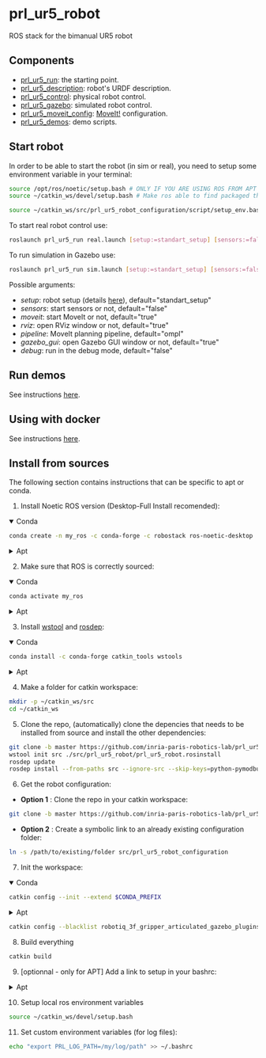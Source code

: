 # prl_ur5_robot
ROS stack for the bimanual UR5 robot

## Components

- [prl_ur5_run](prl_ur5_run/README.md): the starting point.
- [prl_ur5_description](prl_ur5_description/README.md): robot's URDF description.
- [prl_ur5_control](prl_ur5_control/README.md): physical robot control.
- [prl_ur5_gazebo](prl_ur5_gazebo/README.md): simulated robot control.
- [prl_ur5_moveit_config](prl_ur5_moveit_config/README.md): [MoveIt!](https://ros-planning.github.io/moveit_tutorials/) configuration.
- [prl_ur5_demos](prl_ur5_demos/README.md): demo scripts.

## Start robot

In order to be able to start the robot (in sim or real), you need to setup some environment variable in your terminal:
```bash
source /opt/ros/noetic/setup.bash # ONLY IF YOU ARE USING ROS FROM APT
source ~/catkin_ws/devel/setup.bash # Make ros able to find packaged that you build manually (using catkin)

source ~/catkin_ws/src/prl_ur5_robot_configuration/script/setup_env.bash # To have the robot specific configurations
```

To start real robot control use:

```bash
roslaunch prl_ur5_run real.launch [setup:=standart_setup] [sensors:=false] [moveit:=true] [rviz:=true] [pipeline:=ompl] [debug:=false]
```

To run simulation in Gazebo use:

```bash
roslaunch prl_ur5_run sim.launch [setup:=standart_setup] [sensors:=false] [gazebo_gui:=true] [moveit:=true] [rviz:=true] [pipeline:=ompl] [debug:=false]
```

Possible arguments:

- _setup_: robot setup (details [here](prl_ur5_description/README.md)), default="standart_setup"
- _sensors_: start sensors or not, default="false"
- _moveit_: start MoveIt or not, default="true"
- _rviz_: open RViz window or not, default="true"
- _pipeline_: MoveIt planning pipeline, default="ompl"
- _gazebo_gui_: open Gazebo GUI window or not, default="true"
- _debug_: run in the debug mode, default="false"

## Run demos

See instructions [here](prl_ur5_demos/README.md).

## Using with docker

See instructions [here](https://github.com/inria-paris-robotics-lab/prl_containers).

## Install from sources
The following section contains instructions that can be specific to apt or conda.

1. Install Noetic ROS version (Desktop-Full Install recomended):
<details open><summary>Conda</summary>

```bash
conda create -n my_ros -c conda-forge -c robostack ros-noetic-desktop
```

</details>
<details><summary>Apt</summary>

[instructions here](http://wiki.ros.org/noetic/Installation/Ubuntu).

</details>

2. Make sure that ROS is correctly sourced:
<details open><summary>Conda</summary>

```bash
conda activate my_ros
```

</details>
<details><summary>Apt</summary>

```bash
source /opt/ros/noetic/setup.bash
```

</details>

3. Install [wstool](http://wiki.ros.org/wstool) and [rosdep](http://wiki.ros.org/rosdep):

<details open><summary>Conda</summary>

```bash
conda install -c conda-forge catkin_tools wstools
```

</details>
<details><summary>Apt</summary>

```bash
sudo apt-get install python3-catkin-tools python3-wstool python3-rosdep
```

</details>


4. Make a folder for catkin workspace:

```bash
mkdir -p ~/catkin_ws/src
cd ~/catkin_ws
```

5. Clone the repo, (automatically) clone the depencies that needs to be installed from source and install the other dependencies:

```bash
git clone -b master https://github.com/inria-paris-robotics-lab/prl_ur5_robot src/prl_ur5_robot
wstool init src ./src/prl_ur5_robot/prl_ur5_robot.rosinstall
rosdep update
rosdep install --from-paths src --ignore-src --skip-keys=python-pymodbus -r -y
```

6. Get the robot configuration:
* **Option 1** :
Clone the repo in your catkin workspace:
```bash
git clone -b master https://github.com/inria-paris-robotics-lab/prl_ur5_robot_configuration src/prl_ur5_robot_configuration
```
* **Option 2** :
Create a symbolic link to an already existing configuration folder:
```bash
ln -s /path/to/existing/folder src/prl_ur5_robot_configuration
```

7. Init the workspace:

<details open><summary>Conda</summary>

```bash
catkin config --init --extend $CONDA_PREFIX
```

</details>
<details><summary>Apt</summary>

```bash
catkin config --init --extend /opt/ros/${ROS_DISTRO}/
```

</details>

```bash
catkin config --blacklist robotiq_3f_gripper_articulated_gazebo_plugins
```

8. Build everything
```bash
catkin build
```

9.  [optionnal - only for APT] Add a link to setup in your bashrc:

<details><summary>Apt</summary>

```bash
echo "source ~/catkin_ws/devel/setup.bash" >> ~/.bashrc
```

</details>

10. Setup local ros environment variables
```bash
source ~/catkin_ws/devel/setup.bash
```

11. Set custom environment variables (for log files):

```bash
echo "export PRL_LOG_PATH=/my/log/path" >> ~/.bashrc
```
